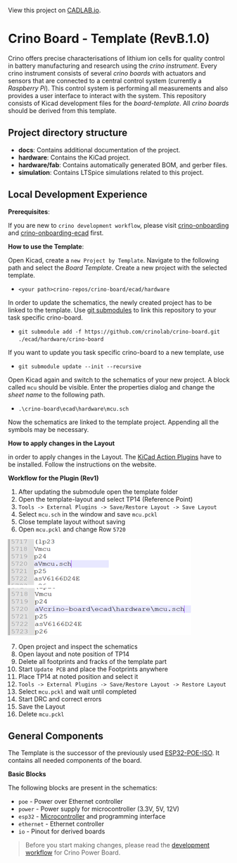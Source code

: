 View this project on [CADLAB.io](https://cadlab.io/project/27833). 


# Crino Board - Template (RevB.1.0)

Crino offers precise characterisations of lithium ion cells for quality control in battery manufacturing and research using the *crino instrument*. Every crino instrument consists of several *crino boards* with actuators and sensors that are connected to a central control system (currently a *Raspberry Pi*). This control system is performing all measurements and also provides a user interface to interact with the system. This repository consists of Kicad development files for the *board-template*. All *crino boards* should be derived from this template. 

## Project directory structure

- **docs**: Contains additional documentation of the project.
- **hardware**: Contains the KiCad project.
- **hardware/fab**: Contains automatically generated BOM, and gerber files.
- **simulation**: Contains LTSpice simulations related to this project.

## Local Development Experience

**Prerequisites**:

If you are new to `crino development workflow`, please visit [crino-onboarding](https://github.com/crinolab/crino-onboarding) and [crino-onboarding-ecad](https://github.com/crinolab/crino-onboarding-ecad/tree/master/ecad) first.


**How to use the Template**:

Open Kicad, create a `new Project by Template`. Navigate to the following path and select the *Board Template*. Create a new project with the selected template.

- `<your path>crino-repos/crino-board/ecad/hardware`

In order to update the schematics, the newly created project has to be linked to the template. Use [git submodules](https://git-scm.com/book/en/v2/Git-Tools-Submodules) to link this repository to your task specific crino-board.

- `git submodule add -f https://github.com/crinolab/crino-board.git ./ecad/hardware/crino-board`

If you want to update you task specific crino-board to a new template, use 

- `git submodule update --init --recursive`

Open Kicad again and switch to the schematics of your new project. A block called `mcu` should be visible. Enter the properties dialog and change the *sheet name* to the following path.

- `.\crino-board\ecad\hardware\mcu.sch`

Now the schematics are linked to the template project. Appending all the symbols may be necessary. 

**How to apply changes in the Layout**

in order to apply changes in the Layout. The [KiCad Action Plugins](https://github.com/MitjaNemec/Kicad_action_plugins) have to be installed. Follow the instructions on the website.  

**Workflow for the Plugin (Rev1)**

1. After updating the submodule open the template folder
2. Open the template-layout and select TP14 (Reference Point)
3. `Tools -> External Plugins -> Save/Restore Layout -> Save Layout`
4. Select `mcu.sch` in the window and save `mcu.pckl`
5. Close template layout without saving
6. Open `mcu.pckl` and change Row `5720` 

![Image](docs/pckl.png)

7. Open project and inspect the schematics
8. Open layout and note position of TP14
9. Delete all footprints and fracks of the template part
10. Start `Update PCB` and place the Footprints anywhere
11. Place TP14 at noted position and select it
12. `Tools -> External Plugins -> Save/Restore Layout -> Restore Layout`
13. Select `mcu.pckl` and wait until completed
14. Start DRC and correct errors
15. Save the Layout
16. Delete `mcu.pckl`

## General Components

The Template is the successor of the previously used [ESP32-POE-ISO](https://www.olimex.com/Products/IoT/ESP32/ESP32-POE-ISO/open-source-hardware). It contains all needed components of the board. 

**Basic Blocks**

The following blocks are present in the schematics:

- `poe` - Power over Ethernet controller
- `power` - Power supply for microcontroller (3.3V, 5V, 12V)
- `esp32` - [Microcontroller](https://www.espressif.com/sites/default/files/documentation/esp32-wroom-32e_esp32-wroom-32ue_datasheet_en.pdf) and programming interface  
- `ethernet` - Ethernet controller
- `io` - Pinout for derived boards

> Before you start making changes, please read the [development workflow](./docs/development-workflow.md) for Crino Power Board.

